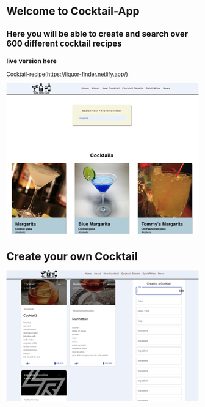 # Welcome to Cocktail-App

## Here you will be able to create and search over 600 different cocktail recipes

### live version here

Cocktail-recipe(https://liquor-finder.netlify.app/)

![](https://github.com/leonelRos/Liquor-to-Cocktail/blob/main/image/Screen%20Shot%202021-03-02%20at%209.28.19%20PM.png)

# Create your own Cocktail

![](https://github.com/leonelRos/Liquor-to-Cocktail/blob/main/image/Screen%20Shot%202021-03-02%20at%209.30.08%20PM.png)
